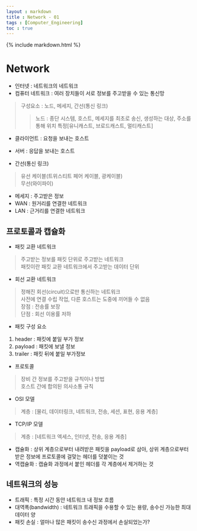 ```yaml
---
layout : markdown
title : Network - 01
tags : [Computer_Engineering]
toc : true
---
```


{% include markdown.html %}

# Network

- 인터넷 : 네트워크의 네트워크
- 컴퓨터 네트워크 : 여러 장치들이 서로 정보를 주고받을 수 있는 통신망
> 구성요소 : 노드, 메세지, 간선(통신 링크)  
>> 노드 : 종단 시스템, 호스트, 메세지를 최초로 송신, 생성하는 대상, 주소를 통해 위치 특정[유니캐스트, 브로드캐스트, 멀티캐스트]

- 클라이언트 : 요청을 보내는 호스트
- 서버 : 응답을 보내는 호스트

- 간선(통신 링크)
> 유선 케이블(트위스티트 페어 케이블, 광케이블)  
> 무선(와이파이)
- 메세지 : 주고받은 정보
- WAN : 원거리를 연결한 네트워크
- LAN : 근거리를 연결한 네트워크

## 프로토콜과 캡슐화

- 패킷 교환 네트워크
> 주고받는 정보를 패킷 단위로 주고받는 네트워크  
> 패킷이란 패킷 교환 네트워크에서 주고받는 데이터 단위

- 회선 교환 네트워크
> 정해진 회선(circuit)으로만 통신하는 네트워크  
> 사전에 연결 수립 작업, 다른 호스트는 도중에 끼어들 수 없음  
> 장점 : 전송률 보장  
> 단점 : 회선 이용률 저하

- 패킷 구성 요소
1. header : 패킷에 붙일 부가 정보
2. payload : 패킷에 보낼 정보
3. trailer : 패킷 뒤에 붙일 부가정보

- 프로토콜
> 장비 간 정보를 주고받을 규칙이나 방법  
> 호스트 간에 합의된 의사소통 규칙

- OSI 모델
> 계층 : [물리, 데이터링크, 네트워크, 전송, 세션, 표현, 응용 계층]

- TCP/IP 모델
> 계층 : [네트워크 엑세스, 인터넷, 전송, 응용 계층]

- 캡슐화 : 상위 계층으로부터 내려받은 패킷을 payload로 삼아, 상위 계층으로부터 받은 정보에 프로토콜에 걸맞는 헤더를 덧붙이는 것
- 역캡슐화 : 캡슐화 과정에서 붙인 헤더를 각 계층에서 제거하는 것

## 네트워크의 성능

- 트래픽 : 특정 시간 동안 네트워크 내 정보 흐름
- 대역폭(bandwidth) : 네트워크 트래픽을 수용할 수 있는 용량, 송수신 가능한 최대 데이터 양
- 패킷 손실 : 얼마나 많은 패킷이 송수신 과정에서 손실되었는가?
